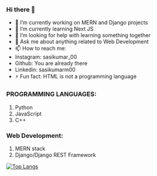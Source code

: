 ### Hi there 👋

- 🔭 I’m currently working on MERN and Django projects
- 🌱 I’m currently learning Next JS
- 🤔 I’m looking for help with learning something together
- 💬 Ask me about anything related to Web Development
- 📫 How to reach me: 
-    Instagram: sasikumar_00
-    Github: You are already there
-    Linkedin:  sasikumarm00
- ⚡ Fun fact: HTML is not a programming language

### PROGRAMMING LANGUAGES:
1) Python
2) JavaScript
3) C++

### Web Development:
1) MERN stack
2) Django/Django REST Framework


[![Top Langs](https://github-readme-stats.vercel.app/api/top-langs/?username=Sasikumar00&layout=compact)](https://github.com/Sasikumar00/github-readme-stats)
